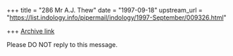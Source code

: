 +++
title = "286 Mr A.J. Thew"
date = "1997-09-18"
upstream_url = "https://list.indology.info/pipermail/indology/1997-September/009326.html"

+++
[Archive link](https://list.indology.info/pipermail/indology/1997-September/009326.html)

Please DO NOT reply to this message.



